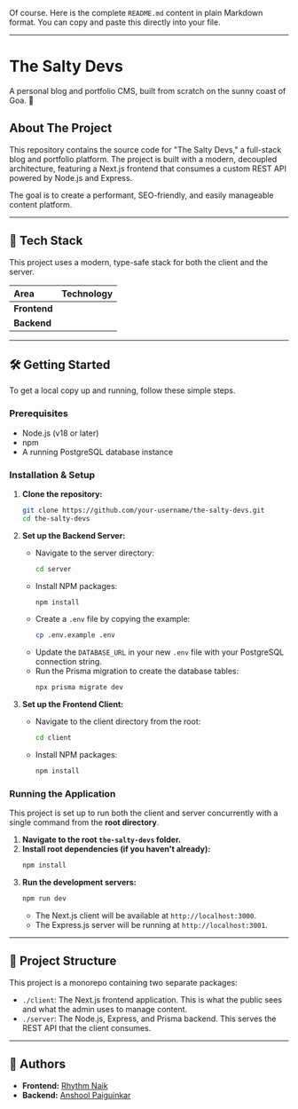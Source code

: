 Of course. Here is the complete `README.md` content in plain Markdown format. You can copy and paste this directly into your file.

-----

# The Salty Devs

A personal blog and portfolio CMS, built from scratch on the sunny coast of Goa. 🌴

## About The Project

This repository contains the source code for "The Salty Devs," a full-stack blog and portfolio platform. The project is built with a modern, decoupled architecture, featuring a Next.js frontend that consumes a custom REST API powered by Node.js and Express.

The goal is to create a performant, SEO-friendly, and easily manageable content platform.

-----

## 🚀 Tech Stack

This project uses a modern, type-safe stack for both the client and the server.

| Area      | Technology                                                                                                                                      |
| :-------- | :---------------------------------------------------------------------------------------------------------------------------------------------- |
| **Frontend** |     |
| **Backend** |     |

-----

## 🛠️ Getting Started

To get a local copy up and running, follow these simple steps.

### Prerequisites

  * Node.js (v18 or later)
  * npm
  * A running PostgreSQL database instance

### Installation & Setup

1.  **Clone the repository:**

    ```sh
    git clone https://github.com/your-username/the-salty-devs.git
    cd the-salty-devs
    ```

2.  **Set up the Backend Server:**

      * Navigate to the server directory:
        ```sh
        cd server
        ```
      * Install NPM packages:
        ```sh
        npm install
        ```
      * Create a `.env` file by copying the example:
        ```sh
        cp .env.example .env
        ```
      * Update the `DATABASE_URL` in your new `.env` file with your PostgreSQL connection string.
      * Run the Prisma migration to create the database tables:
        ```sh
        npx prisma migrate dev
        ```

3.  **Set up the Frontend Client:**

      * Navigate to the client directory from the root:
        ```sh
        cd client
        ```
      * Install NPM packages:
        ```sh
        npm install
        ```

### Running the Application

This project is set up to run both the client and server concurrently with a single command from the **root directory**.

1.  **Navigate to the root `the-salty-devs` folder.**
2.  **Install root dependencies (if you haven't already):**
    ```sh
    npm install
    ```
3.  **Run the development servers:**
    ```sh
    npm run dev
    ```
      * The Next.js client will be available at `http://localhost:3000`.
      * The Express.js server will be running at `http://localhost:3001`.

-----

## 📁 Project Structure

This project is a monorepo containing two separate packages:

  * `./client`: The Next.js frontend application. This is what the public sees and what the admin uses to manage content.
  * `./server`: The Node.js, Express, and Prisma backend. This serves the REST API that the client consumes.

-----

## 👥 Authors

  * **Frontend:** [Rhythm Naik](https://www.google.com/search?q=https://github.com/Rhythmstay4u)
  * **Backend:** [Anshool Paiguinkar](https://www.google.com/search?q=https://github.com/colleague-username)